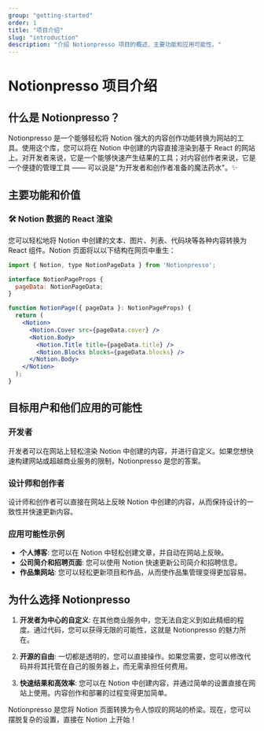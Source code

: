 ```yaml
---
group: "getting-started"
order: 1
title: "项目介绍"
slug: "introduction"
description: "介绍 Notionpresso 项目的概述、主要功能和应用可能性。"
---
```


# Notionpresso 项目介绍

## 什么是 Notionpresso？

Notionpresso 是一个能够轻松将 Notion 强大的内容创作功能转换为网站的工具。使用这个库，您可以将在 Notion 中创建的内容直接渲染到基于 React 的网站上。对开发者来说，它是一个能够快速产生结果的工具；对内容创作者来说，它是一个便捷的管理工具 —— 可以说是"为开发者和创作者准备的魔法药水"。✨

## 主要功能和价值

### 🛠️ Notion 数据的 React 渲染

您可以轻松地将 Notion 中创建的文本、图片、列表、代码块等各种内容转换为 React 组件。Notion 页面将以以下结构在网页中重生：

```jsx
import { Notion, type NotionPageData } from 'Notionpresso';

interface NotionPageProps {
  pageData: NotionPageData;
}

function NotionPage({ pageData }: NotionPageProps) {
  return (
    <Notion>
      <Notion.Cover src={pageData.cover} />
      <Notion.Body>
        <Notion.Title title={pageData.title} />
        <Notion.Blocks blocks={pageData.blocks} />
      </Notion.Body>
    </Notion>
  );
}
```

## 目标用户和他们应用的可能性

### 开发者

开发者可以在网站上轻松渲染 Notion 中创建的内容，并进行自定义。如果您想快速构建网站或超越商业服务的限制，Notionpresso 是您的答案。

### 设计师和创作者

设计师和创作者可以直接在网站上反映 Notion 中创建的内容，从而保持设计的一致性并快速更新内容。

### 应用可能性示例

- **个人博客**: 您可以在 Notion 中轻松创建文章，并自动在网站上反映。
- **公司简介和招聘页面**: 您可以使用 Notion 快速更新公司简介和招聘信息。
- **作品集网站**: 您可以轻松更新项目和作品，从而使作品集管理变得更加容易。

## 为什么选择 Notionpresso

1. **开发者为中心的自定义**: 在其他商业服务中，您无法自定义到如此精细的程度。通过代码，您可以获得无限的可能性，这就是 Notionpresso 的魅力所在。

2. **开源的自由**: 一切都是透明的，您可以直接操作。如果您需要，您可以修改代码并将其托管在自己的服务器上，而无需承担任何费用。

3. **快速结果和高效率**: 您可以在 Notion 中创建内容，并通过简单的设置直接在网站上使用。内容创作和部署的过程变得更加简单。

Notionpresso 是您将 Notion 页面转换为令人惊叹的网站的桥梁。现在，您可以摆脱复杂的设置，直接在 Notion 上开始！
